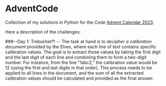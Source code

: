 # AdventCode
 Collection of my solutions in Python for the Code [Advent Calendar 2023](https://adventofcode.com). 


Here a description of the challenges:

###--Day 1: Trebuchet?! --
The task at hand is to *decipher a calibration document* provided by the Elves, where each line of text contains specific calibration values. The goal is to extract these values by taking the first digit and the last digit of each line and combining them to form a two-digit number. For instance, from the line "1abc2," the calibration value would be 12 (using the first and last digits in that order). This process needs to be applied to all lines in the document, and the sum of all the extracted calibration values should be calculated and provided as the final answer.

